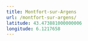 ```yaml
---
title: Montfort-sur-Argens
url: /montfort-sur-argens/
latitude: 43.473881000000006
longitude: 6.1217658
---
```

